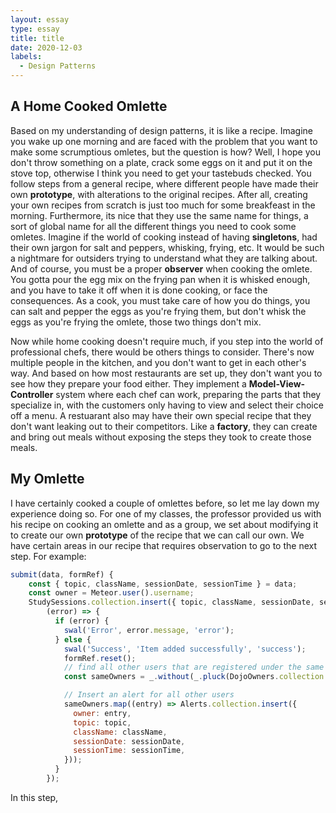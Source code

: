 ```yaml
---
layout: essay
type: essay
title: title
date: 2020-12-03
labels:
  - Design Patterns
---
```


## A Home Cooked Omlette
Based on my understanding of design patterns, it is like a recipe. Imagine you wake up one morning and are faced with the problem that you want to make some scrumptious omletes, but the question is how? Well, I hope you don't throw something on a plate, crack some eggs on it and put it on the stove top, otherwise I think you need to get your tastebuds checked. You follow steps from a general recipe, where different people have made their own **prototype**, with alterations to the original recipes. After all, creating your own recipes from scratch is just too much for some breakfeast in the morning. Furthermore, its nice that they use the same name for things, a sort of global name for all the different things you need to cook some omletes. Imagine if the world of cooking instead of having **singletons**, had their own jargon for salt and peppers, whisking, frying, etc. It would be such a nightmare for outsiders trying to understand what they are talking about. And of course, you must be a proper **observer** when cooking the omlete. You gotta pour the egg mix on the frying pan when it is whisked enough, and you have to take it off when it is done cooking, or face the consequences. As a cook, you must take care of how you do things, you can salt and pepper the eggs as you're frying them, but don't whisk the eggs as you're frying the omlete, those two things don't mix.

Now while home cooking doesn't require much, if you step into the world of professional chefs, there would be others things to consider. There's now multiple people in the kitchen, and you don't want to get in each other's way. And based on how most restaurants are set up, they don't want you to see how they prepare your food either. They implement a **Model-View-Controller** system where each chef can work, preparing the parts that they specialize in, with the customers only having to view and select their choice off a menu. A restuarant also may have their own special recipe that they don't want leaking out to their competitors. Like a **factory**, they can create and bring out meals without exposing the steps they took to create those meals.

## My Omlette
I have certainly cooked a couple of omlettes before, so let me lay down my experience doing so. For one of my classes, the professor provided us with his recipe on cooking an omlette and as a group, we set about modifying it to create our own **prototype** of the recipe that we can call our own. We have certain areas in our recipe that requires observation to go to the next step. For example:

```javascript
submit(data, formRef) {
    const { topic, className, sessionDate, sessionTime } = data;
    const owner = Meteor.user().username;
    StudySessions.collection.insert({ topic, className, sessionDate, sessionTime, owner },
        (error) => {
          if (error) {
            swal('Error', error.message, 'error');
          } else {
            swal('Success', 'Item added successfully', 'success');
            formRef.reset();
            // find all other users that are registered under the same class
            const sameOwners = _.without(_.pluck(DojoOwners.collection.find({ className: className }).fetch(), 'owner'), owner);

            // Insert an alert for all other users
            sameOwners.map((entry) => Alerts.collection.insert({
              owner: entry,
              topic: topic,
              className: className,
              sessionDate: sessionDate,
              sessionTime: sessionTime,
            }));
          }
        });
```
In this step,
